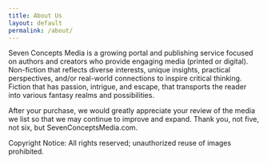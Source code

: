 ```yaml
---
title: About Us
layout: default
permalink: /about/
---
```


Seven Concepts Media is a growing portal and publishing service focused on authors and creators who provide engaging media (printed or digital).
Non-fiction that reflects diverse interests, unique insights, practical perspectives, and/or real-world connections to inspire critical thinking.
Fiction that has passion, intrigue, and escape, that transports the reader into various fantasy realms and possibilities. 

After your purchase, we would greatly appreciate your review of the media we list so that we may continue to improve and expand. Thank you, not five, not six, but SevenConceptsMedia.com.

Copyright Notice: All rights reserved; unauthorized reuse of images prohibited.
